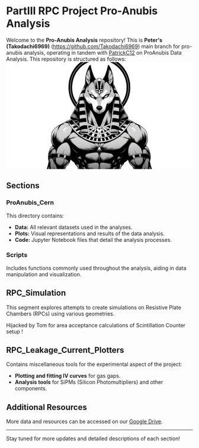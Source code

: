 # PartIII RPC Project Pro-Anubis Analysis

Welcome to the **Pro-Anubis Analysis** repository! This is **Peter's (Takodachi6969)** (https://github.com/Takodachi6969) main branch for pro-anubis analysis, operating in tandem with [PatrickC12](https://github.com/PatrickC12) on ProAnubis Data Analysis. This repository is structured as follows:
![Pro-Anubis Analysis](https://github.com/PatrickC12/PartIIIRPC/blob/main/6700d78c-ebca-49df-8211-f718d3735255.webp?raw=true)
## Sections

### ProAnubis_Cern
This directory contains:
- **Data:** All relevant datasets used in the analyses.
- **Plots:** Visual representations and results of the data analysis.
- **Code:** Jupyter Notebook files that detail the analysis processes.

### Scripts
Includes functions commonly used throughout the analysis, aiding in data manipulation and visualization.

## RPC_Simulation
This segment explores attempts to create simulations on Resistive Plate Chambers (RPCs) using various geometries.

Hijacked by Tom for area acceptance calculations of Scintillation Counter setup !

## RPC_Leakage_Current_Plotters
Contains miscellaneous tools for the experimental aspect of the project:
- **Plotting and fitting IV curves** for gas gaps.
- **Analysis tools** for SiPMs (Silicon Photomultipliers) and other components.

## Additional Resources
More data and resources can be accessed on our [Google Drive](https://drive.google.com/drive/folders/1h3tAO2pH-oXBDvoifNG5Sx7_lPVB5Iju?usp=drive_link).

---

Stay tuned for more updates and detailed descriptions of each section!
